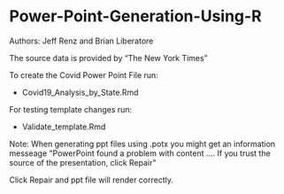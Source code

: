 # Power-Point-Generation-Using-R
Authors: Jeff Renz and Brian Liberatore

The source data is provided by “The New York Times”


To create the Covid Power Point File run: 
* Covid19_Analysis_by_State.Rmd

For testing template changes run: 
* Validate_template.Rmd

Note: When generating ppt files using .potx you might get an information messeage "PowerPoint found a problem with content .... If you trust the source of the presentation, click Repair"

Click Repair and ppt file will render correctly.
